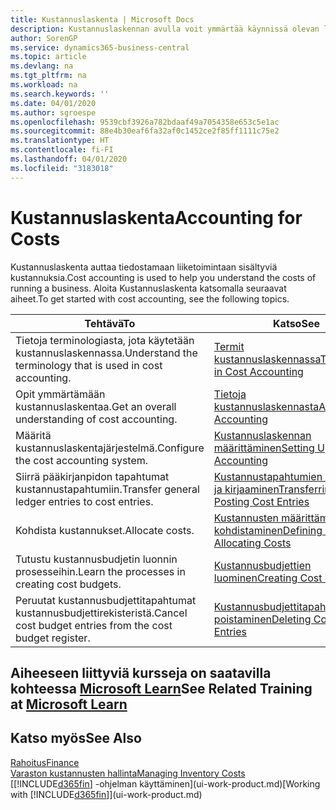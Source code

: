 ```yaml
---
title: Kustannuslaskenta | Microsoft Docs
description: Kustannuslaskennan avulla voit ymmärtää käynnissä olevan liiketoiminnan kustannuksia. Aloita Kustannuslaskenta katsomalla seuraavat aiheet.
author: SorenGP
ms.service: dynamics365-business-central
ms.topic: article
ms.devlang: na
ms.tgt_pltfrm: na
ms.workload: na
ms.search.keywords: ''
ms.date: 04/01/2020
ms.author: sgroespe
ms.openlocfilehash: 9539cbf3926a782bdaaf49a7054358e653c5e1ac
ms.sourcegitcommit: 88e4b30eaf6fa32af0c1452ce2f85ff1111c75e2
ms.translationtype: HT
ms.contentlocale: fi-FI
ms.lasthandoff: 04/01/2020
ms.locfileid: "3183018"
---
```

# <a name="accounting-for-costs"></a><span data-ttu-id="617be-104">Kustannuslaskenta</span><span class="sxs-lookup"><span data-stu-id="617be-104">Accounting for Costs</span></span>
<span data-ttu-id="617be-105">Kustannuslaskenta auttaa tiedostamaan liiketoimintaan sisältyviä kustannuksia.</span><span class="sxs-lookup"><span data-stu-id="617be-105">Cost accounting is used to help you understand the costs of running a business.</span></span> <span data-ttu-id="617be-106">Aloita Kustannuslaskenta katsomalla seuraavat aiheet.</span><span class="sxs-lookup"><span data-stu-id="617be-106">To get started with cost accounting, see the following topics.</span></span>  

|<span data-ttu-id="617be-107">Tehtävä</span><span class="sxs-lookup"><span data-stu-id="617be-107">To</span></span>|<span data-ttu-id="617be-108">Katso</span><span class="sxs-lookup"><span data-stu-id="617be-108">See</span></span>|  
|--------|---------|  
|<span data-ttu-id="617be-109">Tietoja terminologiasta, jota käytetään kustannuslaskennassa.</span><span class="sxs-lookup"><span data-stu-id="617be-109">Understand the terminology that is used in cost accounting.</span></span>|[<span data-ttu-id="617be-110">Termit kustannuslaskennassa</span><span class="sxs-lookup"><span data-stu-id="617be-110">Terminology in Cost Accounting</span></span>](finance-terminology-in-cost-accounting.md)|  
|<span data-ttu-id="617be-111">Opit ymmärtämään kustannuslaskentaa.</span><span class="sxs-lookup"><span data-stu-id="617be-111">Get an overall understanding of cost accounting.</span></span>|[<span data-ttu-id="617be-112">Tietoja kustannuslaskennasta</span><span class="sxs-lookup"><span data-stu-id="617be-112">About Cost Accounting</span></span>](finance-about-cost-accounting.md)|  
|<span data-ttu-id="617be-113">Määritä kustannuslaskentajärjestelmä.</span><span class="sxs-lookup"><span data-stu-id="617be-113">Configure the cost accounting system.</span></span>|[<span data-ttu-id="617be-114">Kustannuslaskennan määrittäminen</span><span class="sxs-lookup"><span data-stu-id="617be-114">Setting Up Cost Accounting</span></span>](finance-set-up-cost-accounting.md)|  
|<span data-ttu-id="617be-115">Siirrä pääkirjanpidon tapahtumat kustannustapahtumiin.</span><span class="sxs-lookup"><span data-stu-id="617be-115">Transfer general ledger entries to cost entries.</span></span>|[<span data-ttu-id="617be-116">Kustannustapahtumien siirtäminen ja kirjaaminen</span><span class="sxs-lookup"><span data-stu-id="617be-116">Transferring and Posting Cost Entries</span></span>](finance-transfer-and-post-cost-entries.md)|  
|<span data-ttu-id="617be-117">Kohdista kustannukset.</span><span class="sxs-lookup"><span data-stu-id="617be-117">Allocate costs.</span></span>|[<span data-ttu-id="617be-118">Kustannusten määrittäminen ja kohdistaminen</span><span class="sxs-lookup"><span data-stu-id="617be-118">Defining and Allocating Costs</span></span>](finance-define-and-allocate-costs.md)|  
|<span data-ttu-id="617be-119">Tutustu kustannusbudjetin luonnin prosesseihin.</span><span class="sxs-lookup"><span data-stu-id="617be-119">Learn the processes in creating cost budgets.</span></span>|[<span data-ttu-id="617be-120">Kustannusbudjettien luominen</span><span class="sxs-lookup"><span data-stu-id="617be-120">Creating Cost Budgets</span></span>](finance-create-cost-budgets.md)|
|<span data-ttu-id="617be-121">Peruutat kustannusbudjettitapahtumat kustannusbudjettirekisteristä.</span><span class="sxs-lookup"><span data-stu-id="617be-121">Cancel cost budget entries from the cost budget register.</span></span>|[<span data-ttu-id="617be-122">Kustannusbudjettitapahtumien poistaminen</span><span class="sxs-lookup"><span data-stu-id="617be-122">Deleting Cost Budget Entries</span></span>](finance-how-to-delete-cost-budget-entries.md)|

## <a name="see-related-training-at-microsoft-learn"></a><span data-ttu-id="617be-123">Aiheeseen liittyviä kursseja on saatavilla kohteessa [Microsoft Learn](/learn/paths/use-cost-accounting-dynamics-365-business-central/)</span><span class="sxs-lookup"><span data-stu-id="617be-123">See Related Training at [Microsoft Learn](/learn/paths/use-cost-accounting-dynamics-365-business-central/)</span></span>

## <a name="see-also"></a><span data-ttu-id="617be-124">Katso myös</span><span class="sxs-lookup"><span data-stu-id="617be-124">See Also</span></span>  
[<span data-ttu-id="617be-125">Rahoitus</span><span class="sxs-lookup"><span data-stu-id="617be-125">Finance</span></span>](finance.md)  
[<span data-ttu-id="617be-126">Varaston kustannusten hallinta</span><span class="sxs-lookup"><span data-stu-id="617be-126">Managing Inventory Costs</span></span>](finance-manage-inventory-costs.md)  
<span data-ttu-id="617be-127">[[!INCLUDE[d365fin](includes/d365fin_md.md)] -ohjelman käyttäminen](ui-work-product.md)</span><span class="sxs-lookup"><span data-stu-id="617be-127">[Working with [!INCLUDE[d365fin](includes/d365fin_md.md)]](ui-work-product.md)</span></span>
